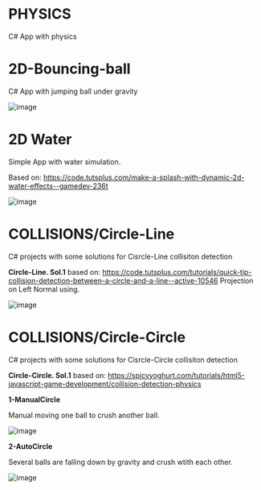 # PHYSICS
 C# App with physics

# 2D-Bouncing-ball

C# App with jumping ball under gravity

![image](https://github.com/tltrus/PHYSICS/assets/77125487/e7720ec9-025b-4007-9abd-36e72386f686)


# 2D Water

Simple App with water simulation.

Based on: https://code.tutsplus.com/make-a-splash-with-dynamic-2d-water-effects--gamedev-236t

![image](https://github.com/tltrus/PHYSICS/assets/77125487/5371473b-2ff6-4a7e-81a5-322dfd3b4481)

# COLLISIONS/Circle-Line

C# projects with some solutions for Cisrcle-Line collisiton detection

**Circle-Line. Sol.1** based on: https://code.tutsplus.com/tutorials/quick-tip-collision-detection-between-a-circle-and-a-line--active-10546
Projection on Left Normal using.

![image](https://github.com/tltrus/PHYSICS/assets/77125487/5633ada6-b8f8-4073-bfdc-f69d00163b94)

# COLLISIONS/Circle-Circle

C# projects with some solutions for Cisrcle-Circle collisiton detection

**Circle-Circle. Sol.1** based on: https://spicyyoghurt.com/tutorials/html5-javascript-game-development/collision-detection-physics

**1-ManualCircle**

Manual moving one ball to crush another ball.

![image](https://github.com/tltrus/PHYSICS/assets/77125487/c86d8c16-c362-45e8-96e1-f29c991f3114)

**2-AutoCircle**

Several balls are falling down by gravity and crush wtith each other.

![image](https://github.com/tltrus/PHYSICS/assets/77125487/1fe975d6-0308-4249-b0bb-a37022b3e40c)

